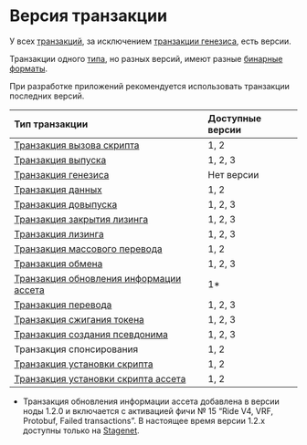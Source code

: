 # Версия транзакции

У всех [транзакций](/ru/blockchain/transaction), за исключением [транзакции генезиса](/ru/blockchain/transaction-type/genesis-transaction), есть версии.

Транзакции одного [типа](/ru/blockchain/transaction-type), но разных версий, имеют разные [бинарные форматы](/ru/blockchain/binary-format/transaction-binary-format).

При разработке приложений рекомендуется использовать транзакции последних версий.

| Тип транзакции | Доступные версии |
| :--- | :--- |
| [Транзакция вызова скрипта](/ru/blockchain/transaction-type/invoke-script-transaction) | 1, 2 |
| [Транзакция выпуска](/ru/blockchain/transaction-type/issue-transaction) | 1, 2, 3 |
| [Транзакция генезиса](/ru/blockchain/transaction-type/genesis-transaction) | Нет версии |
| [Транзакция данных](/ru/blockchain/transaction-type/data-transaction) | 1, 2 |
| [Транзакция довыпуска](/ru/blockchain/transaction-type/reissue-transaction) | 1, 2, 3 |
| [Транзакция закрытия лизинга](/ru/blockchain/transaction-type/lease-cancel-transaction) | 1, 2, 3 |
| [Транзакция лизинга](/ru/blockchain/transaction-type/lease-transaction) | 1, 2, 3 |
| [Транзакция массового перевода](/ru/blockchain/transaction-type/mass-transfer-transaction) | 1, 2 |
| [Транзакция обмена](/ru/blockchain/transaction-type/exchange-transaction) | 1, 2, 3 |
| [Транзакция обновления информации ассета](/ru/blockchain/transaction-type/update-asset-info-transaction) | 1* |
| [Транзакция перевода](/ru/blockchain/transaction-type/transfer-transaction) | 1, 2, 3 |
| [Транзакция сжигания токена](/ru/blockchain/transaction-type/burn-transaction) | 1, 2, 3 |
| [Транзакция создания псевдонима](/ru/blockchain/transaction-type/create-alias-transaction) | 1, 2, 3 |
| Транзакция спонсирования | 1, 2 |
| [Транзакция установки скрипта](/ru/blockchain/transaction-type/set-script-transaction) | 1, 2 |
| [Транзакция установки скрипта ассета](/ru/blockchain/transaction-type/set-asset-script-transaction) | 1, 2 |

* Транзакция обновления информации ассета добавлена в версии ноды 1.2.0 и включается с активацией фичи № 15 “Ride V4, VRF, Protobuf, Failed transactions”. В настоящее время версии 1.2.x доступны только на [Stagenet](/ru/blockchain/blockchain-network/stage-network).

